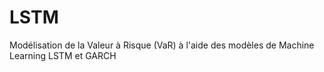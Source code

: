 # LSTM
 Modélisation de la Valeur à Risque (VaR) à l'aide des modèles de Machine Learning LSTM et GARCH
